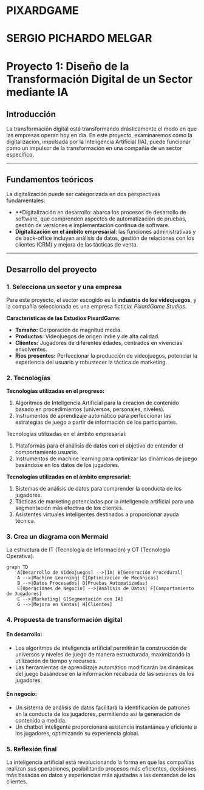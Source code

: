 # PIXARDGAME



# SERGIO PICHARDO MELGAR
# Proyecto 1: Diseño de la Transformación Digital de un Sector mediante IA

## Introducción
La transformación digital está transformando drásticamente el modo en que las empresas operan hoy en día. En este proyecto, examinaremos cómo la digitalización, impulsada por la Inteligencia Artificial (IA), puede funcionar como un impulsor de la transformación en una compañía de un sector específico.

---

## Fundamentos teóricos
La digitalización puede ser categorizada en dos perspectivas fundamentales:  
  
- **Digitalización en desarrollo: abarca los procesos de desarrollo de software, que comprenden aspectos de automatización de pruebas, gestión de versiones e implementación continua de software. 
- **Digitalización en el ámbito empresarial**: las funciones administrativas y de back-office incluyen análisis de datos, gestión de relaciones con los clientes (CRM) y mejora de las tácticas de venta.

---

## Desarrollo del proyecto

### 1. **Selecciona un sector y una empresa**
Para este proyecto, el sector escogido es la **industria de los videojuegos**, y la compañía seleccionada es una empresa ficticia: *PixardGame Studios*.  
  
**Características de las Estudios PixardGame:**  
- **Tamaño:** Corporación de magnitud media.  
- **Productos:** Videojuegos de origen indie y de alta calidad.  
- **Clientes:** Jugadores de diferentes edades, centrados en vivencias envolventes.  
- **Ríos presentes:** Perfeccionar la producción de videojuegos, potenciar la experiencia del usuario y robustecer la táctica de marketing.

### 2. **Tecnologías**

**Tecnologías utilizadas en el progreso:**  
1. Algoritmos de Inteligencia Artificial para la creación de contenido basado en procedimientos (universos, personajes, niveles).  
2. Instrumentos de aprendizaje automático para perfeccionar las estrategias de juego a partir de información de los participantes.  
  
Tecnologías utilizadas en el ámbito empresarial:  
1. Plataformas para el análisis de datos con el objetivo de entender el comportamiento usuario.  
2. Instrumentos de machine learning para optimizar las dinámicas de juego basándose en los datos de los jugadores.  
  
**Tecnologías utilizadas en el ámbito empresarial:**  
1. Sistemas de análisis de datos para comprender la conducta de los jugadores.
2. Tácticas de marketing potenciadas por la inteligencia artificial para una segmentación más efectiva de los clientes.  
3. Asistentes virtuales inteligentes destinados a proporcionar ayuda técnica.
  

### 3. **Crea un diagrama con Mermaid**
La estructura de IT (Tecnología de Información) y OT (Tecnología Operativa).

```mermaid
graph TD
    A[Desarrollo de Videojuegos] -->|IA| B[Generación Procedural]
    A -->|Machine Learning| C[Optimización de Mecánicas]
    B -->|Datos Procesados| D[Pruebas Automatizadas]
    E[Operaciones de Negocio] -->|Análisis de Datos| F[Comportamiento de Jugadores]
    E -->|Marketing| G[Segmentación con IA]
    G -->|Mejora en Ventas| H[Clientes]
```

### 4. **Propuesta de transformación digital**

#### En desarrollo:
- Los algoritmos de inteligencia artificial permitirán la construcción de universos y niveles de juego de manera estructurada, maximizando la utilización de tiempo y recursos.  
- Las herramientas de aprendizaje automático modificarán las dinámicas del juego basándose en la información recabada de las sesiones de los jugadores.  

#### En negocio:
- Un sistema de análisis de datos facilitará la identificación de patrones en la conducta de los jugadores, permitiendo así la generación de contenido a medida.  
- Un chatbot inteligente proporcionará asistencia instantánea y eficiente a los jugadores, optimizando su experiencia global.

### 5. **Reflexión final**  
La inteligencia artificial está revolucionando la forma en que las compañías realizan sus operaciones, posibilitando procesos más eficientes, decisiones más basadas en datos y experiencias más ajustadas a las demandas de los clientes. 









